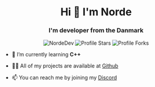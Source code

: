 <!-- https://github.com/Smug246/ -->
<!-- LEAVE A STAR, IF YOU LIKE IT ! -->

<h1 align="center">Hi 👋 I'm Norde</h1>
<h3 align="center">I'm developer from the Danmark</h3>

<p align="center"> 
<img src="https://komarev.com/ghpvc/?username=NordeDev&label=Profile%20views&color=1c12df&style=flat" alt="NordeDev" />
<img src="https://img.shields.io/badge/dynamic/json?&label=Total%20Stars&color=1c12df&style=flat&style=for-the-badge&query=%24.stars&url=https://api.github-star-counter.workers.dev/user/NordeDev" alt="Profile Stars"></a>
<img src="https://img.shields.io/badge/dynamic/json?&label=Total%20Forks&color=1c12df&style=flat&style=for-the-badge&query=%24.forks&url=https://api.github-star-counter.workers.dev/user/NordeDev" alt="Profile Forks"></a>
</p>


- 🌱 I’m currently learning **C++**

- 👨‍💻 All of my projects are available at [Github](https://github.com/NordeDev?tab=repositories)

- 📫 You can reach me by joining my [Discord](https://discord.gg/m-market)
